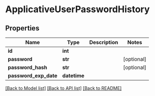 # ApplicativeUserPasswordHistory

## Properties
Name | Type | Description | Notes
------------ | ------------- | ------------- | -------------
**id** | **int** |  | 
**password** | **str** |  | [optional] 
**password_hash** | **str** |  | [optional] 
**password_exp_date** | **datetime** |  | 

[[Back to Model list]](../README.md#documentation-for-models) [[Back to API list]](../README.md#documentation-for-api-endpoints) [[Back to README]](../README.md)


